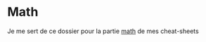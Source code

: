 # Math

Je me sert de ce dossier pour la partie [math](https://github.com/SacleuxBenoit/Cheat_Sheets/blob/master/JavaScript/Math.md) de mes cheat-sheets